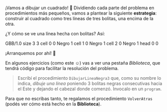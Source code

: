 ¡Vamos a dibujar un cuadrado! :raised_hands: Dividiendo cada parte del problema en procedimientos más pequeños, vamos a plantear la siguiente **estrategia**: construir al cuadrado como tres líneas de tres bolitas, una encima de la otra.

¿Y cómo se ve una línea hecha con bolitas? Así:

<gs-board>
 GBB/1.0
 size 3 3
 cell 0 0 Negro 1
 cell 1 0 Negro 1
 cell 2 0 Negro 1
 head 0 0
</gs-board>

¡Arranquemos por ahí! :muscle:

En algunos ejercicios (como este :relaxed:) vas a ver una pestaña _Biblioteca_, que tendrá código para facilitar la resolución del problema.

> Escribí el procedimiento `DibujarLineaNegra3` que, como su nombre lo indica, _dibuje una línea_ poniendo 3 bolitas negras consecutivas hacia el Este y dejando el cabezal donde comenzó. Invocalo en un `program`.
>
Para que no escribas tanto, te regalamos el procedimiento `VolverAtras` (podés ver cómo está hecho en la **Biblioteca**).